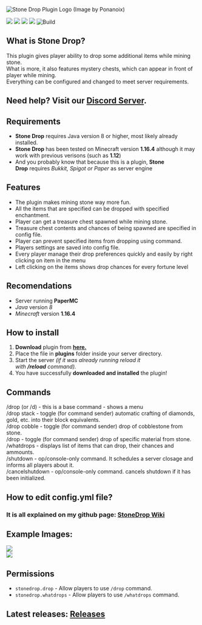 ![Stone Drop Plugin Logo (Image by Ponanoix)](https://camo.githubusercontent.com/2ec460f53b6341d50f5df8bc131d7615334c0d24/68747470733a2f2f63646e2e646973636f72646170702e636f6d2f6174746163686d656e74732f3235323037343839303435333138383630382f3630363936393234333538353437383636362f6c6f676f5f706c7567696e752e706e67)

![](https://img.shields.io/github/v/release/ULTUX/StoneDropPlugin)
![](https://img.shields.io/github/issues/ULTUX/StoneDropPlugin)
![](https://img.shields.io/github/license/ULTUX/StoneDropPlugin)
![](https://img.shields.io/github/release-date/ULTUX/StoneDropPlugin)
![Build](https://github.com/ULTUX/StoneDropPlugin/workflows/Java%20CI%20with%20Maven/badge.svg?branch=master)

## What is Stone Drop?


This plugin gives player ability to drop some additional items while mining stone.\
What is more, it also features mystery chests, which can appear in front of player while mining.\
Everything can be configured and changed to meet server requirements.

## Need help? Visit our [Discord Server](https://discord.gg/v7Qfx7VE).

## Requirements


-   **Stone Drop** requires Java version 8 or higher, most likely already installed.
-   **Stone Drop** has been tested on Minecraft version **1.16.4** although it may work with previous verisons (such as **1.12**)
-   And you probably know that because this is a plugin, **Stone Drop** requires *Bukkit, Spigot or Paper* as server engine

## Features


-   The plugin makes mining stone way more fun.
-   All the items that are specified can be dropped with specified enchantment.
-   Player can get a treasure chest spawned while mining stone.
-   Treasure chest contents and chances of being spawned are specified in config file.
-   Player can prevent specified items from dropping using command.
-   Players settings are saved into config file.
-   Every player manage their drop preferences quickly and easily by right clicking on item in the menu
-   Left clicking on the items shows drop chances for every fortune level
## Recomendations

-   Server running **PaperMC**
-   *Java* version *8*
-   *Minecraft* version **1.16.4**

## How to install


1.  **Download** plugin from **[here.](https://github.com/ULTUX/StoneDropPlugin/releases)**
2.  Place the file in **plugins** folder inside your server directory.
3.  Start the server *(if it was already running reload it with **/reload** command).*
4.  You have successfully **downloaded and installed** the plugin!

## Commands


/drop (or /d) - this is a base command - shows a menu\
/drop stack - toggle (for command sender) automatic crafting of diamonds, gold, etc. into their block equivalents.\
/drop cobble - toggle (for command sender) drop of cobblestone from stone.\
/drop - toggle (for command sender) drop of specific material from stone.\
/whatdrops - displays list of items that can drop, their chances and ammounts.\
/shutdown - op/console-only command. It schedules a server closage and informs all players about it.\
/cancelshutdown - op/console-only command. cancels shutdown if it has been initialized.

## How to edit config.yml file?


### It is all explained on my github page: **[StoneDrop Wiki](https://github.com/ULTUX/StoneDropPlugin/wiki/Config-file)**

## Example Images:


![](https://camo.githubusercontent.com/946825fe14ce81ad8e796658cfc952be26adfa7238e8bbc3b9c23d85486cd8c4/68747470733a2f2f692e696d6775722e636f6d2f41624d737736752e706e67)\
![](https://camo.githubusercontent.com/638a63c374a7b461bae422892c248bca7872ae6aadb9c653519f653d0c2107bf/68747470733a2f2f692e696d6775722e636f6d2f454b4d6c38384d2e706e67)

## Permissions


-   `stonedrop.drop` - Allow players to use `/drop` command.
-   `stonedrop.whatdrops` - Allow players to use `/whatdrops` command.

## Latest releases: [Releases](https://github.com/ULTUX/minecraft-stone-drop-plugin/releases/)

